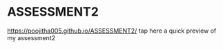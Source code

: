 # ASSESSMENT2

 https://poojitha005.github.io/ASSESSMENT2/ tap here a quick preview of my assessment2
